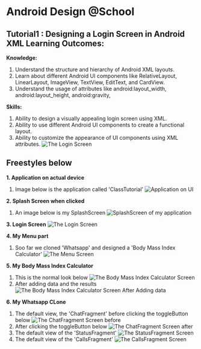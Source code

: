 # **Android Design @School**

## Tutorial1 : Designing a Login Screen in Android XML Learning Outcomes:
**Knowledge:**
1. Understand the structure and hierarchy of Android XML layouts.
2. Learn about different Android UI components like RelativeLayout, LinearLayout, ImageView, TextView, EditText, and CardView.
3. Understand the usage of attributes like android:layout_width, android:layout_height, android:gravity, 

**Skills:**
1. Ability to design a visually appealing login screen using XML.
2. Ability to use different Android UI components to create a functional layout.
3. Ability to customize the appearance of UI components using XML attributes.
   ![The Login Screen ](https://github.com/BakangMonei/CET343/blob/main/app/src/main/res/drawable/pic3.jpg)


## Freestyles below
**1. Application on actual device**
1. Image below is the application called 'ClassTutorial'
   ![Application on UI ](https://github.com/BakangMonei/CET343/blob/main/app/src/main/res/drawable/pic1.jpg)

**2. Splash Screen when clicked**
1. An image below is my SplashScreen
   ![SplashScreen of my application ](https://github.com/BakangMonei/CET343/blob/main/app/src/main/res/drawable/pic2jpg)

**3. Login Screen**
   ![The Login Screen ](https://github.com/BakangMonei/CET343/blob/main/app/src/main/res/drawable/pic3.jpg)

**4. My Menu part**
1. Soo far we cloned 'Whatsapp' and designed a 'Body Mass Index Calculator'
   ![The Menu Screen ](https://github.com/BakangMonei/CET343/blob/main/app/src/main/res/drawable/pic4.jpg)

**5. My Body Mass Index Calculator**
1. This is the normal look below
   ![The Body Mass Index Calculator Screen ](https://github.com/BakangMonei/CET343/blob/main/app/src/main/res/drawable/pic5.jpg)
2. After adding data and the results
   ![The Body Mass Index Calculator Screen After Adding data ](https://github.com/BakangMonei/CET343/blob/main/app/src/main/res/drawable/pc6.jpg)

**6. My Whatsapp CLone**
1. The default view, the 'ChatFragment' before clicking the toggleButton below
   ![The ChatFragment Screen before ](https://github.com/BakangMonei/CET343/blob/main/app/src/main/res/drawable/pic7.jpg)
2. After clicking the toggleButton below
   ![The ChatFragment Screen after ](https://github.com/BakangMonei/CET343/blob/main/app/src/main/res/drawable/pic10.jpg)
3. The default view of the 'StatusFragment'
   ![The StatusFragment Screen ](https://github.com/BakangMonei/CET343/blob/main/app/src/main/res/drawable/pic8.jpg)
4. The default view of the 'CallsFragment'
   ![The CallsFragment Screen ](https://github.com/BakangMonei/CET343/blob/main/app/src/main/res/drawable/pic9.jpg)
